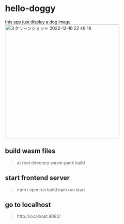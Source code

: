 # hello-doggy
this app just display a dog image
<img width="377" alt="スクリーンショット 2022-12-16 22 48 19" src="https://user-images.githubusercontent.com/37738112/208112489-4dbe1065-8217-4fb5-90be-31cd1790bfe1.png">


## build wasm files

> at root directory
wasm-pack build

## start frontend server

> npm i
> npm run build
> npm run start

## go to localhost

> http://localhost:8080/
